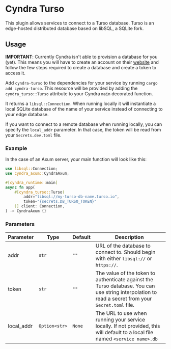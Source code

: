 # Cyndra Turso

This plugin allows services to connect to a Turso database. Turso is an edge-hosted distributed database based on libSQL, a SQLite fork.

## Usage

**IMPORTANT**: Currently Cyndra isn't able to provision a database for you (yet). This means you will have to create an account on their [website](https://turso.tech/) and follow the few steps required to create a database and create a token to access it.

Add `cyndra-turso` to the dependencies for your service by running `cargo add cyndra-turso`.
This resource will be provided by adding the `cyndra_turso::Turso` attribute to your Cyndra `main` decorated function.

It returns a `libsql::Connection`. When running locally it will instantiate a local SQLite database of the name of your service instead of connecting to your edge database.

If you want to connect to a remote database when running locally, you can specify the `local_addr` parameter. In that case, the token will be read from your `Secrets.dev.toml` file.

### Example

In the case of an Axum server, your main function will look like this:

```rust
use libsql::Connection;
use cyndra_axum::CyndraAxum;

#[cyndra_runtime::main]
async fn app(
    #[cyndra_turso::Turso(
        addr="libsql://my-turso-db-name.turso.io",
        token="{secrets.DB_TURSO_TOKEN}"
    )] client: Connection,
) -> CyndraAxum {}
```

### Parameters

| Parameter  | Type          | Default | Description |
| ---------- | ------------- | ------- | ----------- |
| addr       | `str`         | `""`    | URL of the database to connect to. Should begin with either `libsql://` or `https://`. |
| token      | `str`         | `""`    | The value of the token to authenticate against the Turso database. You can use string interpolation to read a secret from your `Secret.toml` file. |
| local_addr | `Option<str>` | `None`  | The URL to use when running your service locally. If not provided, this will default to a local file named `<service name>.db` |
